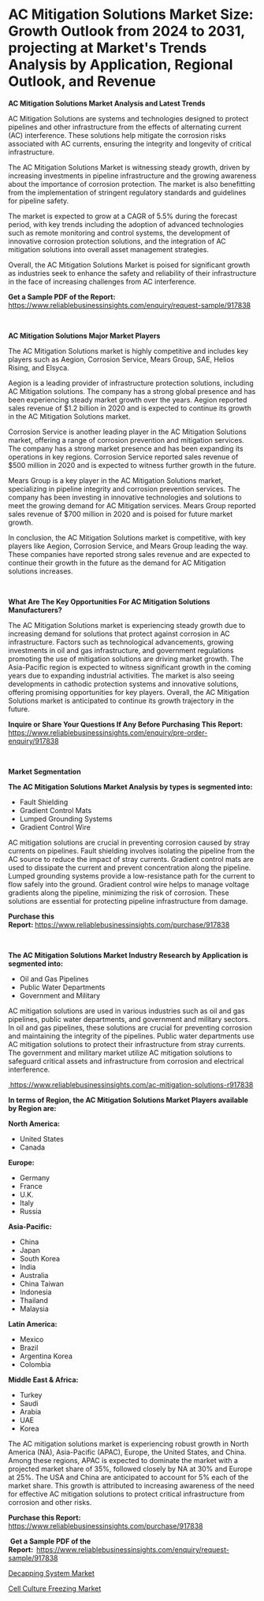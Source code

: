 <p><h1>AC Mitigation Solutions Market Size: Growth Outlook from 2024 to 2031, projecting at Market's Trends Analysis by Application, Regional Outlook, and Revenue</h1></p><p><strong>AC Mitigation Solutions Market Analysis and Latest Trends</strong></p>
<p><p>AC Mitigation Solutions are systems and technologies designed to protect pipelines and other infrastructure from the effects of alternating current (AC) interference. These solutions help mitigate the corrosion risks associated with AC currents, ensuring the integrity and longevity of critical infrastructure.</p><p>The AC Mitigation Solutions Market is witnessing steady growth, driven by increasing investments in pipeline infrastructure and the growing awareness about the importance of corrosion protection. The market is also benefitting from the implementation of stringent regulatory standards and guidelines for pipeline safety.</p><p>The market is expected to grow at a CAGR of 5.5% during the forecast period, with key trends including the adoption of advanced technologies such as remote monitoring and control systems, the development of innovative corrosion protection solutions, and the integration of AC mitigation solutions into overall asset management strategies.</p><p>Overall, the AC Mitigation Solutions Market is poised for significant growth as industries seek to enhance the safety and reliability of their infrastructure in the face of increasing challenges from AC interference.</p></p>
<p><strong>Get a Sample PDF of the Report:&nbsp;</strong> <a href="https://www.reliablebusinessinsights.com/enquiry/request-sample/917838">https://www.reliablebusinessinsights.com/enquiry/request-sample/917838</a></p>
<p>&nbsp;</p>
<p><strong>AC Mitigation Solutions Major Market Players</strong></p>
<p><p>The AC Mitigation Solutions market is highly competitive and includes key players such as Aegion, Corrosion Service, Mears Group, SAE, Helios Rising, and Elsyca. </p><p>Aegion is a leading provider of infrastructure protection solutions, including AC Mitigation solutions. The company has a strong global presence and has been experiencing steady market growth over the years. Aegion reported sales revenue of $1.2 billion in 2020 and is expected to continue its growth in the AC Mitigation Solutions market.</p><p>Corrosion Service is another leading player in the AC Mitigation Solutions market, offering a range of corrosion prevention and mitigation services. The company has a strong market presence and has been expanding its operations in key regions. Corrosion Service reported sales revenue of $500 million in 2020 and is expected to witness further growth in the future.</p><p>Mears Group is a key player in the AC Mitigation Solutions market, specializing in pipeline integrity and corrosion prevention services. The company has been investing in innovative technologies and solutions to meet the growing demand for AC Mitigation services. Mears Group reported sales revenue of $700 million in 2020 and is poised for future market growth.</p><p>In conclusion, the AC Mitigation Solutions market is competitive, with key players like Aegion, Corrosion Service, and Mears Group leading the way. These companies have reported strong sales revenue and are expected to continue their growth in the future as the demand for AC Mitigation solutions increases.</p></p>
<p>&nbsp;</p>
<p><strong>What Are The Key Opportunities For AC Mitigation Solutions Manufacturers?</strong></p>
<p><p>The AC Mitigation Solutions market is experiencing steady growth due to increasing demand for solutions that protect against corrosion in AC infrastructure. Factors such as technological advancements, growing investments in oil and gas infrastructure, and government regulations promoting the use of mitigation solutions are driving market growth. The Asia-Pacific region is expected to witness significant growth in the coming years due to expanding industrial activities. The market is also seeing developments in cathodic protection systems and innovative solutions, offering promising opportunities for key players. Overall, the AC Mitigation Solutions market is anticipated to continue its growth trajectory in the future.</p></p>
<p><strong>Inquire or Share Your Questions If Any Before Purchasing This Report:</strong> <a href="https://www.reliablebusinessinsights.com/enquiry/pre-order-enquiry/917838">https://www.reliablebusinessinsights.com/enquiry/pre-order-enquiry/917838</a></p>
<p>&nbsp;</p>
<p><strong>Market Segmentation</strong></p>
<p><strong>The AC Mitigation Solutions Market Analysis by types is segmented into:</strong></p>
<p><ul><li>Fault Shielding</li><li>Gradient Control Mats</li><li>Lumped Grounding Systems</li><li>Gradient Control Wire</li></ul></p>
<p><p>AC mitigation solutions are crucial in preventing corrosion caused by stray currents on pipelines. Fault shielding involves isolating the pipeline from the AC source to reduce the impact of stray currents. Gradient control mats are used to dissipate the current and prevent concentration along the pipeline. Lumped grounding systems provide a low-resistance path for the current to flow safely into the ground. Gradient control wire helps to manage voltage gradients along the pipeline, minimizing the risk of corrosion. These solutions are essential for protecting pipeline infrastructure from damage.</p></p>
<p><strong>Purchase this Report:&nbsp;</strong><a href="https://www.reliablebusinessinsights.com/purchase/917838">https://www.reliablebusinessinsights.com/purchase/917838</a></p>
<p>&nbsp;</p>
<p><strong>The AC Mitigation Solutions Market Industry Research by Application is segmented into:</strong></p>
<p><ul><li>Oil and Gas Pipelines</li><li>Public Water Departments</li><li>Government and Military</li></ul></p>
<p><p>AC mitigation solutions are used in various industries such as oil and gas pipelines, public water departments, and government and military sectors. In oil and gas pipelines, these solutions are crucial for preventing corrosion and maintaining the integrity of the pipelines. Public water departments use AC mitigation solutions to protect their infrastructure from stray currents. The government and military market utilize AC mitigation solutions to safeguard critical assets and infrastructure from corrosion and electrical interference.</p></p>
<p><a href="https://www.reliablebusinessinsights.com/ac-mitigation-solutions-r917838">&nbsp;https://www.reliablebusinessinsights.com/ac-mitigation-solutions-r917838</a></p>
<p><strong>In terms of Region, the AC Mitigation Solutions Market Players available by Region are:</strong></p>
<p>
    <p> <strong> North America: </strong>
        <ul>
            <li>United States</li>
            <li>Canada</li>
        </ul>
        </p> 
    <p> <strong> Europe: </strong>
        <ul>
            <li>Germany</li>
            <li>France</li>
            <li>U.K.</li>
            <li>Italy</li>
            <li>Russia</li>
        </ul>
        </p> 
    <p> <strong> Asia-Pacific: </strong>
        <ul>
            <li>China</li>
            <li>Japan</li>
            <li>South Korea</li>
            <li>India</li>
            <li>Australia</li>
            <li>China Taiwan</li>
            <li>Indonesia</li>
            <li>Thailand</li>
            <li>Malaysia</li>
        </ul>
        </p> 
    <p> <strong> Latin America: </strong>
        <ul>
            <li>Mexico</li>
            <li>Brazil</li>
            <li>Argentina Korea</li>
            <li>Colombia</li>
        </ul>
        </p> 
    <p> <strong> Middle East & Africa: </strong>
        <ul>
            <li>Turkey</li>
            <li>Saudi</li>
            <li>Arabia</li>
            <li>UAE</li>
            <li>Korea</li>
        </ul>
    </p>
    </p>
<p><p>The AC mitigation solutions market is experiencing robust growth in North America (NA), Asia-Pacific (APAC), Europe, the United States, and China. Among these regions, APAC is expected to dominate the market with a projected market share of 35%, followed closely by NA at 30% and Europe at 25%. The USA and China are anticipated to account for 5% each of the market share. This growth is attributed to increasing awareness of the need for effective AC mitigation solutions to protect critical infrastructure from corrosion and other risks.</p></p>
<p><strong>Purchase this Report: </strong><a href="https://www.reliablebusinessinsights.com/purchase/917838">https://www.reliablebusinessinsights.com/purchase/917838</a></p>
<p>&nbsp;<strong>Get a Sample PDF of the Report:&nbsp;&nbsp;</strong><a href="https://www.reliablebusinessinsights.com/enquiry/request-sample/917838">https://www.reliablebusinessinsights.com/enquiry/request-sample/917838</a></p>
<p><strong></strong></p>
<p><p><a href="https://github.com/AlysaLedner2023/Market-Research-Report-List-1/blob/main/decapping-system-market.md">Decapping System Market</a></p><p><a href="https://view.publitas.com/reportprime-1/strategic-insights-into-global-cell-culture-freezing-market-trends-2024-2031-covered-in-168-pages/">Cell Culture Freezing Market</a></p></p>